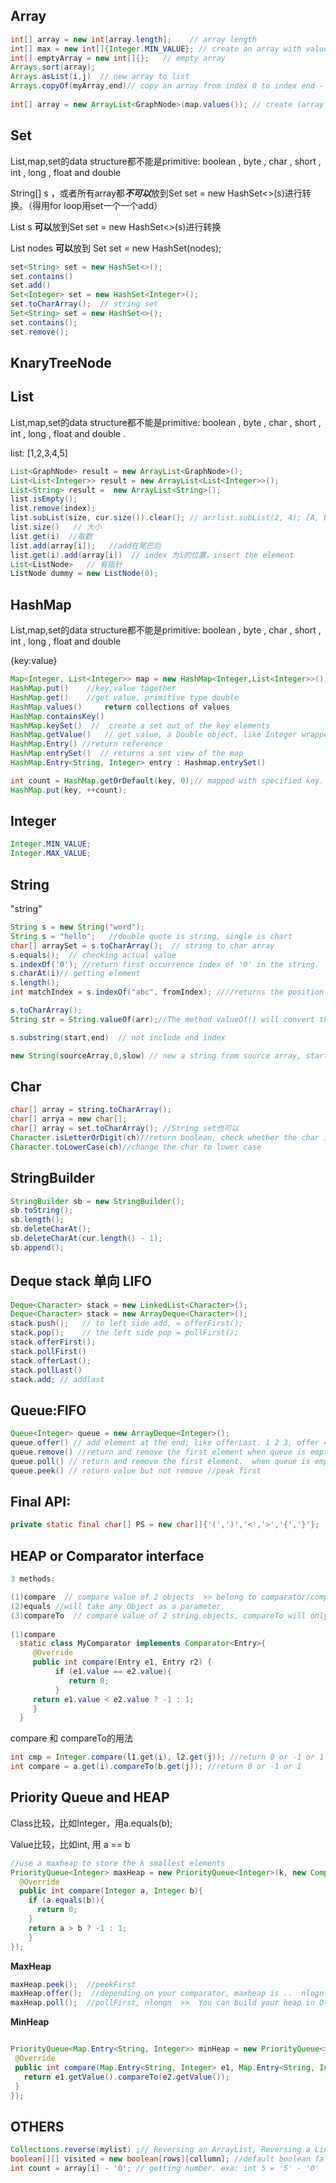## Array

```java
int[] array = new int[array.length];    // array length
int[] max = new int[]{Integer.MIN_VALUE}; // create an array with value  
int[] emptyArray = new int[]{};   // empty array  
Arrays.sort(array);  
Arrays.asList(i,j)  // new array to list  
Arrays.copyOf(myArray,end)// copy an array from index 0 to index end - 1;
    
int[] array = new ArrayList<GraphNode>(map.values()); // create (array with map.values api)
```



## Set 

List,map,set的data structure都不能是primitive: boolean , byte , char , short , int , long , float and double 

String[] s ，或者所有array都***不可以***放到Set<String> set = new HashSet<>(s)进行转换。（得用for loop用set一个一个add）

List<String> s **可以**放到Set<String> set = new HashSet<>(s)进行转换

List<TreeNode> nodes **可以**放到  Set<TreeNode> set = new HashSet<TreeNode>(nodes);

```java
set<String> set = new HashSet<>();
set.contains()  
set.add()  
Set<Integer> set = new HashSet<Integer>();  
set.toCharArray();  // string set                 
Set<String> set = new HashSet<>();     
set.contains();  
set.remove(); 
```



## KnaryTreeNode



## List

List,map,set的data structure都不能是primitive: boolean , byte , char , short , int , long , float and double . 

list: [1,2,3,4,5]

```java
List<GraphNode> result = new ArrayList<GraphNode>();
List<List<Integer>> result = new ArrayList<List<Integer>>();
List<String> result =  new ArrayList<String>();
list.isEmpty();
list.remove(index);
list.subList(size, cur.size()).clear(); // arrlist.subList(2, 4); [A, B, C, D, E] >> [C, D]
list.size()   // 大小
list.get(i)  //取数
list.add(array[i]);   //add在尾巴后
list.get(i).add(array[i])  // index 为i的位置，insert the element
List<ListNode>   // 有指针
ListNode dummy = new ListNode(0);
```



## HashMap

List,map,set的data structure都不能是primitive: boolean , byte , char , short , int , long , float and double 

{key:value}

```java
Map<Integer, List<Integer>> map = new HashMap<Integer,List<Integer>>();
HashMap.put()    //key,value together
HashMap.get()    //get value, primitive type double
HashMap.values()     return collections of values
HashMap.containsKey()
HashMap.keySet()  //  create a set out of the key elements
HashMap.getValue()   // get value, a Double object, like Integer wrapper type
HashMap.Entry() //return reference
HashMap.entrySet()  // returns a set view of the map
HashMap.Entry<String, Integer> entry : Hashmap.entrySet()
```

```java
int count = HashMap.getOrDefault(key, 0);// mapped with specified key. If no value is mapped with the provided key then the default value is returned. // we "set" 0 to default value
HashMap.put(key, ++count);
```



## Integer

```java
Integer.MIN_VALUE;
Integer.MAX_VALUE;
```



## String 

"string"

```java
String s = new String("word");
String s = "hello";   //double quote is string, single is chart
char[] arraySet = s.toCharArray();  // string to char array
s.equals();  // checking actual value
s.indexOf('0'); //return first occurrence index of '0' in the string. 
s.charAt(i)// getting element
s.length();
int matchIndex = s.indexOf("abc", fromIndex); ////returns the position of the first occurrence of "abc" starting "fromIndex" in a string(our case is "s"), returns -1 if the value is not found.

s.toCharArray(); 
String str = String.valueOf(arr);//The method valueOf() will convert the entire char array into a string.//这里的String. 本身就是内置API

s.substring(start,end)  // not include end index  

new String(sourceArray,0,slow) // new a string from source array, start form index 0 to slow-1
```

## Char

```java
char[] array = string.toCharArray();
char[] arrya = new char[];
char[] array = set.toCharArray(); //String set也可以
Character.isLetterOrDigit(ch)//return boolean, check whether the char is a digit or character('0'-'9', 'a'-'z', 'A'-'Z')
Character.toLowerCase(ch)//change the char to lower case
```



## StringBuilder

```java
StringBuilder sb = new StringBuilder();
sb.toString();
sb.length();
sb.deleteCharAt();
sb.deleteCharAt(cur.length() - 1);
sb.append(); 
```



## Deque stack 单向 LIFO

```java
Deque<Character> stack = new LinkedList<Character>();
Deque<Character> stack = new ArrayDeque<Character>();
stack.push();   // to left side add, = offerFirst();
stack.pop();    // the left side pop = pollFirst();
stack.offerFirst();
stack.pollFirst()
stack.offerLast();
stack.pollLast()
stack.add; // addlast
```



## Queue:FIFO

```java
Queue<Integer> queue = new ArrayDeque<Integer>();
queue.offer() // add element at the end; like offerLast. 1 2 3, offer 4, becoming 1 2 3 4 // == offerLast
queue.remove() //return and remove the first element when queue is empty, raise exception // == pollFirst
queue.poll() // return and remove the first element.  when queue is empty, returns null.   1 2 3, return 2 3, head is 1 //  = pollFirst
queue.peek() // return value but not remove //peak first
```



## Final API:

```java
private static final char[] PS = new char[]{'(',')','<','>','{','}'};
```



## HEAP or Comparator interface

```java
3 methods:

(1)compare  // compare value of 2 objects  >> belong to comparator/comparable interface
(2)equals //will take any Object as a parameter
(3)compareTo  // compare value of 2 string objects, compareTo will only take Strings. >> belong to comparable interfance
    
(1)compare
  static class MyComparator implements Comparator<Entry>{
     @Override
     public int compare(Entry e1, Entry r2) {
          if (e1.value == e2.value){
             return 0;
          }
     return e1.value < e2.value ? -1 : 1;       
     }
  }

```

compare 和 compareTo的用法

```java
int cmp = Integer.compare(l1.get(i), l2.get(j)); //return 0 or -1 or 1
int compare = a.get(i).compareTo(b.get(j)); //return 0 or -1 or 1
```

## Priority Queue and HEAP

Class比较，比如Integer，用a.equals(b); 

Value比较，比如int, 用 a == b

```java
//use a maxheap to store the k smallest elements
PriorityQueue<Integer> maxHeap = new PriorityQueue<Integer>(k, new Comparator<Integer>(){
  @Override
  public int compare(Integer a, Integer b){
    if (a.equals(b)){
      return 0;
    } 
    return a > b ? -1 : 1;
    }
});
```

**MaxHeap**

```java
maxHeap.peek();  //peekFirst
maxHeap.offer();  //depending on your comparator, maxheap is ..  nlogn 
maxHeap.poll();  //pollFirst, nlongn  >>  You can build your heap in O(n), heapSort. Then you pop elements off, one at a time, each taking O(log n) time. This takes O(n log n) time total.
```

**MinHeap**

```java

PriorityQueue<Map.Entry<String, Integer>> minHeap = new PriorityQueue<>(k, new Comparator<Map.Entry<String, Integer>>(){
 @Override
 public int compare(Map.Entry<String, Integer> e1, Map.Entry<String, Integer> e2){
   return e1.getValue().compareTo(e2.getValue());
 }
});
```



## OTHERS

```java
Collections.reverse(mylist) ;// Reversing an ArrayList, Reversing a LinkedList, Reversing an array.  1 2 3 4 > 4 3 2 1
boolean[][] visited = new boolean[rows][collumn]; //default boolean false
int count = array[i] - '0'; // getting number. exa: int 5 = '5' - '0'  
```


